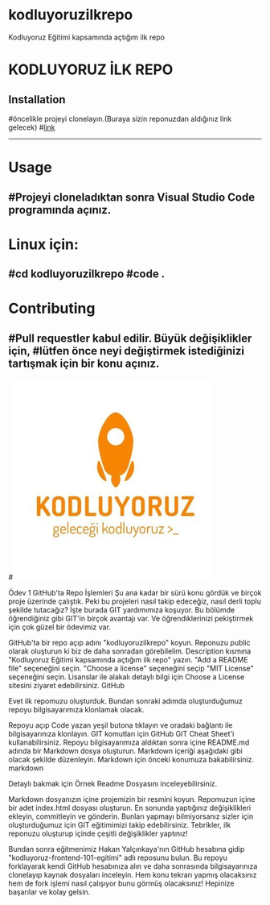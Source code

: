 # kodluyoruzilkrepo
Kodluyoruz Eğitimi kapsamında açtığım ilk repo
# KODLUYORUZ İLK REPO

## Installation

#öncelikle projeyi clonelayın.(Buraya sizin reponuzdan aldığınız link gelecek)
#[link](https://github.com/Secilgoktas/kodluyoruzilkrepo)

--------------------------------------------------------------------------------------
# Usage
#Projeyi cloneladıktan sonra Visual Studio Code programında açınız.
---------------------------------------------------------------------------------------
# Linux için:
#cd kodluyoruzilkrepo
#code .
--------------------------------------------------------------------------------------
# Contributing

#Pull requestler kabul edilir. Büyük değişiklikler için, 
#lütfen önce neyi değiştirmek istediğinizi tartışmak için bir konu açınız.
---
#![Kodluyoruz Logo](https://raw.githubusercontent.com/Kodluyoruz/taskforce/git/git/markdown-nedir-nasil-kullaniriz-/figures/kodluyoruz_logo.jpg)



Ödev 1
GitHub'ta Repo İşlemleri
Şu ana kadar bir sürü konu gördük ve birçok proje üzerinde çalıştık. Peki bu projeleri nasıl takip edeceğiz, nasıl derli toplu şekilde tutacağız? İşte burada GIT yardımımıza koşuyor. Bu bölümde öğrendiğiniz gibi GIT'in birçok avantajı var. Ve öğrendiklerinizi pekiştirmek için çok güzel bir ödevimiz var.

GitHub'ta bir repo açıp adını "kodluyoruzilkrepo" koyun.
Reponuzu public olarak oluşturun ki biz de daha sonradan görebilelim.
Description kısmına "Kodluyoruz Eğitimi kapsamında açtığım ilk repo" yazın.
"Add a README file" seçeneğini seçin.
"Choose a license" seçeneğini seçip "MIT License" seçeneğini seçin. Lisanslar ile alakalı detaylı bilgi için Choose a License sitesini ziyaret edebilirsiniz.
GitHub

Evet ilk repomuzu oluşturduk. Bundan sonraki adımda oluşturduğumuz repoyu bilgisayarımıza klonlamak olacak.

Repoyu açıp Code yazan yeşil butona tıklayın ve oradaki bağlantı ile bilgisayarınıza klonlayın. GIT komutları için GitHub GIT Cheat Sheet'i kullanabilirsiniz.
Repoyu bilgisayarımıza aldıktan sonra içine README.md adında bir Markdown dosya oluşturun.
Markdown içeriği aşağıdaki gibi olacak şekilde düzenleyin. Markdown için önceki konumuza bakabilirsiniz.
markdown

Detaylı bakmak için Örnek Readme Dosyasını inceleyebilirsiniz.

Markdown dosyanızın içine projemizin bir resmini koyun.
Repomuzun içine bir adet index.html dosyası oluşturun.
En sonunda yaptığınız değişiklikleri ekleyin, commitleyin ve gönderin. Bunları yapmayı bilmiyorsanız sizler için oluşturduğumuz için GIT eğitimimizi takip edebilirsiniz.
Tebrikler, ilk reponuzu oluşturup içinde çeşitli değişiklikler yaptınız!

Bundan sonra eğitmenimiz Hakan Yalçınkaya'nın GitHub hesabına gidip "kodluyoruz-frontend-101-egitimi" adlı reposunu bulun. Bu repoyu forklayarak kendi GitHub hesabınıza alın ve daha sonrasında bilgisayarınıza clonelayıp kaynak dosyaları inceleyin. Hem konu tekrarı yapmış olacaksınız hem de fork işlemi nasıl çalışıyor bunu görmüş olacaksınız!
Hepinize başarılar ve kolay gelsin.
